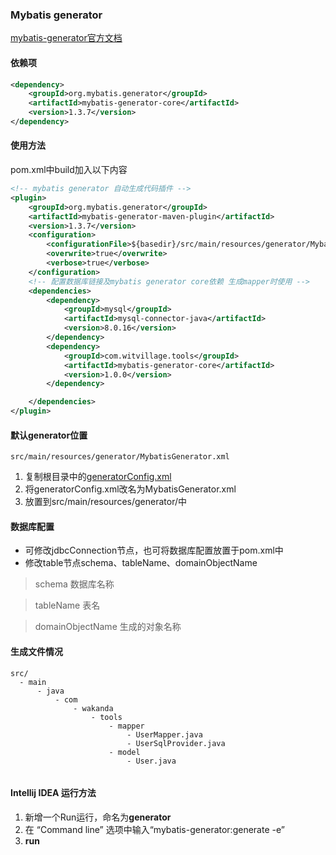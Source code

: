 ### Mybatis generator

[mybatis-generator官方文档](http://www.mybatis.org/generator/)

#### 依赖项
```xml
<dependency>
    <groupId>org.mybatis.generator</groupId>
    <artifactId>mybatis-generator-core</artifactId>
    <version>1.3.7</version>
</dependency>
```

#### 使用方法
pom.xml中build加入以下内容

```xml
<!-- mybatis generator 自动生成代码插件 -->
<plugin>
    <groupId>org.mybatis.generator</groupId>
    <artifactId>mybatis-generator-maven-plugin</artifactId>
    <version>1.3.7</version>
    <configuration>
        <configurationFile>${basedir}/src/main/resources/generator/MybatisGenerator.xml</configurationFile>
        <overwrite>true</overwrite>
        <verbose>true</verbose>
    </configuration>
    <!-- 配置数据库链接及mybatis generator core依赖 生成mapper时使用 -->
    <dependencies>
        <dependency>
            <groupId>mysql</groupId>
            <artifactId>mysql-connector-java</artifactId>
            <version>8.0.16</version>
        </dependency>
        <dependency>
            <groupId>com.witvillage.tools</groupId>
            <artifactId>mybatis-generator-core</artifactId>
            <version>1.0.0</version>
        </dependency>

    </dependencies>
</plugin>
```

#### 默认generator位置
```
src/main/resources/generator/MybatisGenerator.xml
```
1. 复制根目录中的[generatorConfig.xml](https://github.com/byron1655/MyGenerator/blob/beta/v0.0.2/generatorConfig.xml)
2. 将generatorConfig.xml改名为MybatisGenerator.xml
3. 放置到src/main/resources/generator/中


#### 数据库配置
- 可修改jdbcConnection节点，也可将数据库配置放置于pom.xml中
- 修改table节点schema、tableName、domainObjectName

> schema 数据库名称

> tableName 表名

> domainObjectName 生成的对象名称


#### 生成文件情况
```
src/
  - main
      - java
          - com
              - wakanda
                  - tools
                      - mapper
                          - UserMapper.java
                          - UserSqlProvider.java
                      - model
                          - User.java


```

#### Intellij IDEA 运行方法
1. 新增一个Run运行，命名为**generator**
2. 在 “Command line” 选项中输入“mybatis-generator:generate  -e”
3. **run**
